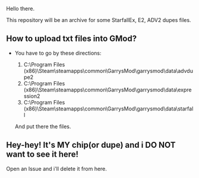 Hello there.

This repository will be an archive for some StarfallEx, E2, ADV2 dupes files.

## How to upload txt files into GMod?

- You have to go by these directions:
  1. C:\Program Files (x86)\Steam\steamapps\common\GarrysMod\garrysmod\data\advdupe2
  2. C:\Program Files (x86)\Steam\steamapps\common\GarrysMod\garrysmod\data\expression2
  3. C:\Program Files (x86)\Steam\steamapps\common\GarrysMod\garrysmod\data\starfall

  And put there the files.

## Hey-hey! It's MY chip(or dupe) and i DO NOT want to see it here!

Open an Issue and i'll delete it from here.
